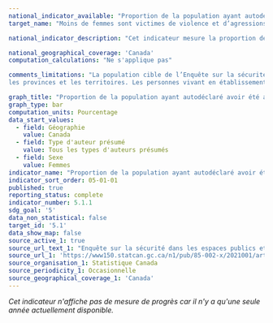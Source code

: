 ```yaml
---
national_indicator_available: "Proportion de la population ayant autodéclaré avoir été agressée sexuellement dans les 12 derniers mois"
target_name: "Moins de femmes sont victimes de violence et d’agressions sexuelles de la part du partenaire intime"

national_indicator_description: "Cet indicateur mesure la proportion de la population ayant autodéclaré avoir été agressée sexuellement dans les 12 derniers mois."

national_geographical_coverage: 'Canada' 
computation_calculations: "Ne s'applique pas"

comments_limitations: "La population cible de l’Enquête sur la sécurité dans les espaces publics et privés est composée des Canadiens de 15 ans et plus résidant dans 
les provinces et les territoires. Les personnes vivant en établissement ne sont pas incluses."

graph_title: "Proportion de la population ayant autodéclaré avoir été agressée sexuellement dans les 12 derniers mois"
graph_type: bar
computation_units: Pourcentage
data_start_values:
  - field: Géographie
    value: Canada
  - field: Type d'auteur présumé
    value: Tous les types d'auteurs présumés
  - field: Sexe
    value: Femmes
indicator_name: "Proportion de la population ayant autodéclaré avoir été agressée sexuellement dans les 12 derniers mois"
indicator_sort_order: 05-01-01
published: true
reporting_status: complete
indicator_number: 5.1.1
sdg_goal: '5'
data_non_statistical: false
target_id: '5.1'
data_show_map: false
source_active_1: true
source_url_text_1: "Enquête sur la sécurité dans les espaces publics et privés"
source_url_1: 'https://www150.statcan.gc.ca/n1/pub/85-002-x/2021001/article/00003-fra.htm'
source_organisation_1: Statistique Canada
source_periodicity_1: Occasionnelle
source_geographical_coverage_1: 'Canada'
---
```

<i>Cet indicateur n'affiche pas de mesure de progrès car il n'y a qu'une seule année actuellement disponible.</i>
